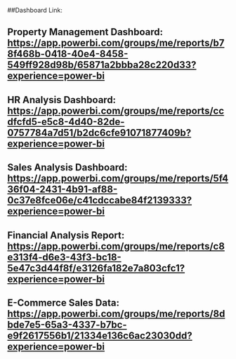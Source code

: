 ##Dashboard Link:

Property Management Dashboard: https://app.powerbi.com/groups/me/reports/b78f468b-0418-40e4-8458-549ff928d98b/65871a2bbba28c220d33?experience=power-bi
-------------------------------------------------------------------------------------------------------------------------------
HR Analysis Dashboard: https://app.powerbi.com/groups/me/reports/ccdfcfd5-e5c8-4d40-82de-0757784a7d51/b2dc6cfe91071877409b?experience=power-bi
-------------------------------------------------------------------------------------------------------------------------------
Sales Analysis Dashboard: https://app.powerbi.com/groups/me/reports/5f436f04-2431-4b91-af88-0c37e8fce06e/c41cdccabe84f2139333?experience=power-bi
-------------------------------------------------------------------------------------------------------------------------------
Financial Analysis Report: https://app.powerbi.com/groups/me/reports/c8e313f4-d6e3-43f3-bc18-5e47c3d44f8f/e3126fa182e7a803cfc1?experience=power-bi
-------------------------------------------------------------------------------------------------------------------------------
E-Commerce Sales Data: https://app.powerbi.com/groups/me/reports/8dbde7e5-65a3-4337-b7bc-e9f2617556b1/21334e136c6ac23030dd?experience=power-bi
-------------------------------------------------------------------------------------------------------------------------------
